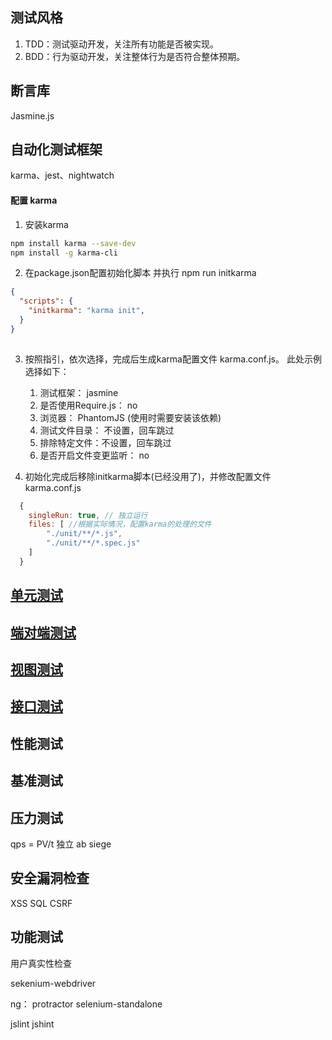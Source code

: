 
## 测试风格
1. TDD：测试驱动开发，关注所有功能是否被实现。
2. BDD：行为驱动开发，关注整体行为是否符合整体预期。

## 断言库
Jasmine.js

## 自动化测试框架
karma、jest、nightwatch

#### 配置 karma

1. 安装karma
```bash
npm install karma --save-dev
npm install -g karma-cli
```
2. 在package.json配置初始化脚本 并执行 npm run initkarma
```json
{
  "scripts": {
    "initkarma": "karma init",
  }
}
 
```
3. 按照指引，依次选择，完成后生成karma配置文件 karma.conf.js。 此处示例选择如下：

    1. 测试框架： jasmine
    2. 是否使用Require.js： no
    3. 浏览器： PhantomJS (使用时需要安装该依赖)
    4. 测试文件目录： 不设置，回车跳过
    5. 排除特定文件：不设置，回车跳过
    6. 是否开启文件变更监听： no

4. 初始化完成后移除initkarma脚本(已经没用了)，并修改配置文件 karma.conf.js 
```js
  {
    singleRun: true, // 独立运行
    files: [ //根据实际情况，配置karma的处理的文件
        "./unit/**/*.js", 
        "./unit/**/*.spec.js"
    ]
  }  
```

## [单元测试](./单元测试.md)

## [端对端测试](./端对端测试.md)

## [视图测试](./视图测试.md)

## [接口测试](./接口测试.md)

## 性能测试

## 基准测试

## 压力测试
qps = PV/t  独立
ab siege 

## 安全漏洞检查
XSS
SQL
CSRF

## 功能测试
用户真实性检查





sekenium-webdriver


ng： protractor  selenium-standalone

jslint  jshint


